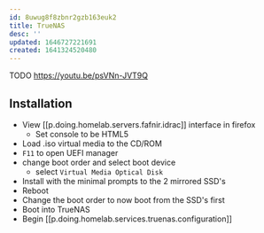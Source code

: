 ```yaml
---
id: 8uwug8f8zbnr2gzb163euk2
title: TrueNAS
desc: ''
updated: 1646727221691
created: 1641324520480
---
```


TODO <https://youtu.be/psVNn-JVT9Q>

## Installation

- View [[p.doing.homelab.servers.fafnir.idrac]] interface in firefox
  - Set console to be HTML5
- Load .iso virtual media to the CD/ROM
- `F11` to open UEFI manager
- change boot order and select boot device
  - select `Virtual Media Optical Disk`
- Install with the minimal prompts to the 2 mirrored SSD's
- Reboot
- Change the boot order to now boot from the SSD's first
- Boot into TrueNAS
- Begin [[p.doing.homelab.services.truenas.configuration]]
